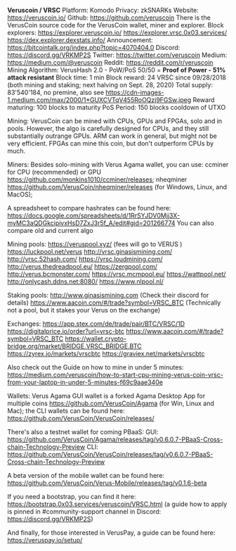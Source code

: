 __**Veruscoin / VRSC**__
Platform: Komodo
Privacy: zkSNARKs
Website: <https://veruscoin.io/>
Github: <https://github.com/veruscoin> There is the VerusCoin source code for the VerusCoin wallet, miner and explorer.
Block explorers:
<https://explorer.veruscoin.io/>
<https://explorer.vrsc.0x03.services/>
<https://dex.explorer.dexstats.info/>
Announcement: <https://bitcointalk.org/index.php?topic=4070404.0>
Discord: <https://discord.gg/VRKMP2S>
Twitter: <https://twitter.com/veruscoin>
Medium: <https://medium.com/@veruscoin>
Reddit: <https://reddit.com/r/veruscoin>
Mining Algorithm: VerusHash 2.0 - PoW/PoS 50/50 = **Proof of Power - 51% attack resistant**
Block time:  1 min
Block reward: 24 VRSC since 09/28/2018 (both mining and staking; next halving on Sept. 28, 2020)
Total supply: 83'540'184, no premine, also see <https://cdn-images-1.medium.com/max/2000/1*GUXCVTqV455RoOQzj9FGSw.jpeg>
Reward maturing: 100 blocks to maturity
PoS Period:  150 blocks cooldown of UTXO

Mining:
VerusCoin can be mined with CPUs, GPUs and FPGAs, solo and in pools. However, the algo is carefully designed for CPUs, and they still substantially outrange GPUs.
ARM can work in general, but might not be very efficient. FPGAs can mine this coin, but don't outperform CPUs by much.

Miners:
Besides solo-mining with Verus Agama wallet, you can use:
ccminer for CPU (recommended) or GPU <https://github.com/monkins1010/ccminer/releases>;
nheqminer <https://github.com/VerusCoin/nheqminer/releases> (for Windows, Linux, and MacOS);

A spreadsheet to compare hashrates can be found here: <https://docs.google.com/spreadsheets/d/1RrSYJDV0Mjj3X-myMC3aQDGkcipivxHsD7ZxJ3r5f_A/edit#gid=201266774>
You can also compare old and current algo

Mining pools:
<https://veruspool.xyz/> (fees will go to VERUS )
<https://luckpool.net/verus>
<http://vrsc.ginasismining.com/>
<http://vrsc.52hash.com/>
<https://vrsc.loudmining.com/>
<http://verus.thedreadpool.eu/>
<https://zergpool.com/>
<http://verus.bcmonster.com/>
<https://vrsc.mcmpool.eu/>
<https://wattpool.net/>
<http://onlycash.ddns.net:8080/>
<https://www.nlpool.nl/>

Staking pools:
<http://www.ginasismining.com> (Check their discord for details)
<https://www.aacoin.com/#/trade?symbol=VRSC_BTC> (Technically not a pool, but it stakes your Verus on the exchange)

Exchanges:
<https://app.stex.com/de/trade/pair/BTC/VRSC/1D>  
<https://digitalprice.io/order?url=vrsc-btc>
<https://www.aacoin.com/#/trade?symbol=VRSC_BTC>
<https://wallet.crypto-bridge.org/market/BRIDGE.VRSC_BRIDGE.BTC>
<https://zyrex.io/markets/vrscbtc>
<https://graviex.net/markets/vrscbtc>

Also check out the Guide on how to mine in under 5 minutes: <https://medium.com/veruscoin/how-to-start-cpu-mining-verus-coin-vrsc-from-your-laptop-in-under-5-minutes-f69c9aae340e>

Wallets:
Verus Agama GUI wallet is a forked Agama Desktop App for multiple coins <https://github.com/VerusCoin/Agama> (for Win, Linux and Mac);
the CLI wallets can be found here: <https://github.com/VerusCoin/VerusCoin/releases/>

There's also a testnet wallet for coming PBaaS:
GUI: <https://github.com/VerusCoin/Agama/releases/tag/v0.6.0.7-PBaaS-Cross-chain-Technology-Preview>
CLI: <https://github.com/VerusCoin/VerusCoin/releases/tag/v0.6.0.7-PBaaS-Cross-chain-Technology-Preview>

A beta version of the mobile wallet can be found here: <https://github.com/VerusCoin/Verus-Mobile/releases/tag/v0.1.6-beta>

If you need a bootstrap, you can find it here: <https://bootstrap.0x03.services/veruscoin/VRSC.html>
(a guide how to apply is pinned in #community-support channel in Discord: <https://discord.gg/VRKMP2S>)

And finally, for those interested in VerusPay, a guide can be found here: <https://veruspay.io/setup/>
